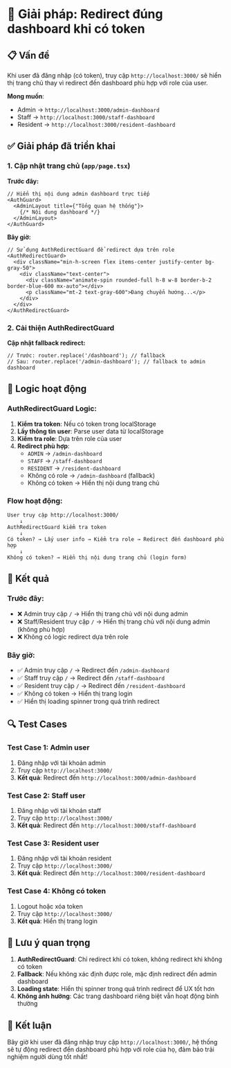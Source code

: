 # 🔧 Giải pháp: Redirect đúng dashboard khi có token

## 📋 Vấn đề

Khi user đã đăng nhập (có token), truy cập `http://localhost:3000/` sẽ hiển thị trang chủ thay vì redirect đến dashboard phù hợp với role của user.

**Mong muốn**: 
- Admin → `http://localhost:3000/admin-dashboard`
- Staff → `http://localhost:3000/staff-dashboard` 
- Resident → `http://localhost:3000/resident-dashboard`

## ✅ Giải pháp đã triển khai

### 1. **Cập nhật trang chủ (`app/page.tsx`)**

**Trước đây:**
```tsx
// Hiển thị nội dung admin dashboard trực tiếp
<AuthGuard>
  <AdminLayout title={"Tổng quan hệ thống"}>
    {/* Nội dung dashboard */}
  </AdminLayout>
</AuthGuard>
```

**Bây giờ:**
```tsx
// Sử dụng AuthRedirectGuard để redirect dựa trên role
<AuthRedirectGuard>
  <div className="min-h-screen flex items-center justify-center bg-gray-50">
    <div className="text-center">
      <div className="animate-spin rounded-full h-8 w-8 border-b-2 border-blue-600 mx-auto"></div>
      <p className="mt-2 text-gray-600">Đang chuyển hướng...</p>
    </div>
  </div>
</AuthRedirectGuard>
```

### 2. **Cải thiện AuthRedirectGuard**

**Cập nhật fallback redirect:**
```tsx
// Trước: router.replace('/dashboard'); // fallback
// Sau: router.replace('/admin-dashboard'); // fallback to admin dashboard
```

## 🎯 Logic hoạt động

### **AuthRedirectGuard Logic:**
1. **Kiểm tra token**: Nếu có token trong localStorage
2. **Lấy thông tin user**: Parse user data từ localStorage
3. **Kiểm tra role**: Dựa trên role của user
4. **Redirect phù hợp**:
   - `ADMIN` → `/admin-dashboard`
   - `STAFF` → `/staff-dashboard`
   - `RESIDENT` → `/resident-dashboard`
   - Không có role → `/admin-dashboard` (fallback)
   - Không có token → Hiển thị nội dung trang chủ

### **Flow hoạt động:**
```
User truy cập http://localhost:3000/
    ↓
AuthRedirectGuard kiểm tra token
    ↓
Có token? → Lấy user info → Kiểm tra role → Redirect đến dashboard phù hợp
    ↓
Không có token? → Hiển thị nội dung trang chủ (login form)
```

## 🚀 Kết quả

### **Trước đây:**
- ❌ Admin truy cập `/` → Hiển thị trang chủ với nội dung admin
- ❌ Staff/Resident truy cập `/` → Hiển thị trang chủ với nội dung admin (không phù hợp)
- ❌ Không có logic redirect dựa trên role

### **Bây giờ:**
- ✅ Admin truy cập `/` → Redirect đến `/admin-dashboard`
- ✅ Staff truy cập `/` → Redirect đến `/staff-dashboard`
- ✅ Resident truy cập `/` → Redirect đến `/resident-dashboard`
- ✅ Không có token → Hiển thị trang login
- ✅ Hiển thị loading spinner trong quá trình redirect

## 🔍 Test Cases

### **Test Case 1: Admin user**
1. Đăng nhập với tài khoản admin
2. Truy cập `http://localhost:3000/`
3. **Kết quả**: Redirect đến `http://localhost:3000/admin-dashboard`

### **Test Case 2: Staff user**
1. Đăng nhập với tài khoản staff
2. Truy cập `http://localhost:3000/`
3. **Kết quả**: Redirect đến `http://localhost:3000/staff-dashboard`

### **Test Case 3: Resident user**
1. Đăng nhập với tài khoản resident
2. Truy cập `http://localhost:3000/`
3. **Kết quả**: Redirect đến `http://localhost:3000/resident-dashboard`

### **Test Case 4: Không có token**
1. Logout hoặc xóa token
2. Truy cập `http://localhost:3000/`
3. **Kết quả**: Hiển thị trang login

## 📝 Lưu ý quan trọng

1. **AuthRedirectGuard**: Chỉ redirect khi có token, không redirect khi không có token
2. **Fallback**: Nếu không xác định được role, mặc định redirect đến admin dashboard
3. **Loading state**: Hiển thị spinner trong quá trình redirect để UX tốt hơn
4. **Không ảnh hưởng**: Các trang dashboard riêng biệt vẫn hoạt động bình thường

## 🎉 Kết luận

Bây giờ khi user đã đăng nhập truy cập `http://localhost:3000/`, hệ thống sẽ tự động redirect đến dashboard phù hợp với role của họ, đảm bảo trải nghiệm người dùng tốt nhất!
